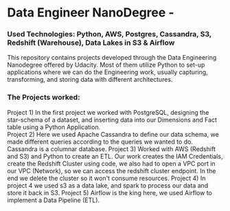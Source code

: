 # Data Engineer NanoDegree -
### Used Technologies: Python, AWS, Postgres, Cassandra, S3, Redshift (Warehouse), Data Lakes in S3 & Airflow

This repository contains projects developed through the Data Engineering Nanodegree offered by Udacity.
Most of them utilize Python to set-up applications where we can do the Engineering work, usually capturing, transforming, and storing data with different architectures.

### The Projects worked:
Project 1) In the first project we worked with PostgreSQL, designing the star-schema of a dataset, and inserting data into our Dimensions and Fact table using a Python Application. <br>
Project 2) Here we used Apache Cassandra to define our data schema, we made different queries according to the queries we wanted to do. Cassandra is a columnar database.
Project 3) Worked with AWS (Redshift and S3) and Python to create an ETL. Our work creates the IAM Credentials, create the Redshift Cluster using code, we also had to open a VPC port in our VPC (Network), so we can access the redshift cluster endpoint. In the end we delete the cluster so it won't consume resources.
Project 4) In project 4 we used s3 as a data lake, and spark to process our data and store it back in S3.
Project 5) Airflow is the king here, we used Airflow to implement a Data Pipeline (ETL).

